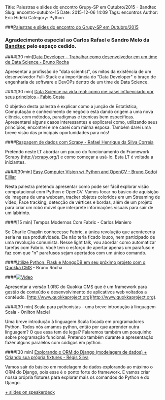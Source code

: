 Title: Palestras e slides do encontro Grupy-SP em Outubro/2015 - Bandtec
Slug: encontro-outubro-15
Date: 2015-12-06 14:09
Tags: encontros
Author: Eric Hideki
Category: Python

###[Palestras e slides do encontro do Grupy-SP em Outubro/2015](http://www.meetup.com/pt/Grupy-SP/events/225100888/)

### Agradecimento especial ao Carlos Rafael e Sandro Melo da [Bandtec](http://www.bandtec.com.br/) pelo espaço cedido.

####[30 min][Data Developer - Trabalhar como desenvolvedor em um time de Data Science - Bruno Rocha](http://pt.slideshare.net/rochacbruno/data-developer-engenharia-de-dados-em-um-time-de-data-science-uai-python2015)

Apresentar a profissão de "data scientist", os mitos da existência de um desenvolvedor Full-Stack e a importãncia do "Data Developer" o braço de engenharia de software e DevOPs dentro de um time de Data Science.

####[30 min] [Data Science na vida real: como me casei influenciado por seus princípios - Fábio Costa](https://drive.google.com/file/d/0B0-UuJ00q5ImUEJyamxfbEp5QTQ/view)

O objetivo desta palestra é explicar como a junção de Estatística, Computação e conhecimento de negócio está dando origem a uma nova ciência, com métodos, paradigmas e técnicas bem específicas. Apresentarei alguns casos interessantes e explicarei como, utilizando seus princípios, encontrei e me casei com minha esposa. Também darei uma breve visão das principais oportunidades para nós!

####[Raspagem de dados com Scrapy - Rafael Henrique da Silva Correia](https://speakerdeck.com/rafaelhenrique/raspagem-de-dados-com-scrapy)

Pretendo neste LT abordar um pouco do funcionamento do Framework Scrapy (http://scrapy.org/) e como começar a usá-lo. Esta LT é voltada a iniciantes.

####[30min] [Easy Computer Vision w/ Python and OpenCV - Bruno Godoi Eilliar](https://github.com/grupy-sp/encontros/blob/master/slides/OpenCV-e-Robotica.pptx)

Nesta palestra pretendo apresentar como pode ser fácil explorar visão computacional com Python e OpenCV. Vamos focar no básico de aquisição de imagens de uma webcam, tracker objetos coloridos em um Streaming de vídeo, Face tracking, detecção de vértices e bordas, além de um projeto para criar um robô móvel que interprete informações visuais para sair de um labirinto.

####[15 min] Tempos Modernos Com Fabric - Carlos Maniero

Se Charlie Chaplin conhecesse Fabric, a única revolução que aconteceria seria na sua produtividade. Ele não teria ficado louco, nem participado de uma revolução comunista. Nesse light talk, vou abordar como automatizar tarefas com Fabric. Você tem o esforço de apertar apenas um parafuso e faz com que "n" parafusos sejam apertados com um único comando.

####[Utilize Python, Flask e MongoDB em seu próximo projeto com o Quokka CMS](http://www.slideshare.net/rochacbruno/quokka-cms-desenvolvendo-web-apps-com-flask-e-mongodb-grupy-outubro-2015) - Bruno Rocha

####[![Vídeo](http://img.youtube.com/vi/eZrboFfBDFw/0.jpg)](http://www.youtube.com/watch?v=eZrboFfBDFw)

Apresentar a versão 1.0RC do Quokka CMS que é um framework para gestão de conteúdo e desenvolvimento de aplicativos web voltados a contéudo. [http://www.quokkaproject.org](http://www.quokkaproject.org).

####[30 min] Scala para pythonistas - uma breve introdução à linguagem Scala - Onilton Maciel

Uma breve introdução à linguagem Scala focada em programadores Python. Todos nós amamos python, então por que aprender outra linguagem? O que essa tem de legal? Falaremos também um pouquinho sobre programação funcional. Pretendo também durante a apresentação fazer alguns paralelos com códigos em python.

####[30 min] [Explorando o ORM do Django (modelagem de dados) + Criando sua própria fixtures - Régis Silva](https://github.com/rg3915/django-orm)

Vamos sair do básico em modelagem de dados explorando ao máximo o ORM do Django, pois esse é o ponto forte do framework. E vamos criar nossa própria fixtures para explorar mais os comandos do Python e do Django.

[+ slides on speakerdeck](https://speakerdeck.com/rg3915/explorando-o-orm-do-django)





